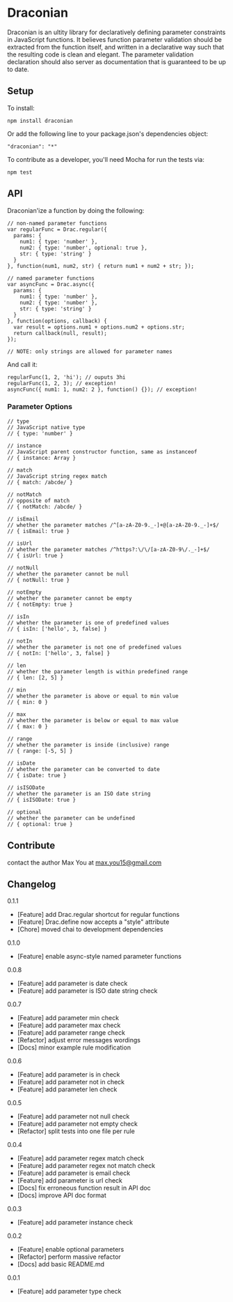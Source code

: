 # Draconian

Draconian is an ultity library for declaratively defining parameter constraints in JavaScript functions. It believes function parameter validation should be extracted from the function itself, and written in a declarative way such that the resulting code is clean and elegant. The parameter validation declaration should also server as documentation that is guaranteed to be up to date.

## Setup

To install:

    npm install draconian

Or add the following line to your package.json's dependencies object:

    "draconian": "*"

To contribute as a developer, you'll need Mocha for run the tests via:

    npm test

## API

Draconian'ize a function by doing the following:

    // non-named parameter functions
    var regularFunc = Drac.regular({
      params: {
        num1: { type: 'number' },
        num2: { type: 'number', optional: true },
        str: { type: 'string' }
      }
    }, function(num1, num2, str) { return num1 + num2 + str; });

    // named parameter functions
    var asyncFunc = Drac.async({
      params: {
        num1: { type: 'number' },
        num2: { type: 'number' },
        str: { type: 'string' }
      }
    }, function(options, callback) {
      var result = options.num1 + options.num2 + options.str;
      return callback(null, result);
    });

    // NOTE: only strings are allowed for parameter names

And call it:

    regularFunc(1, 2, 'hi'); // ouputs 3hi
    regularFunc(1, 2, 3); // exception!
    asyncFunc({ num1: 1, num2: 2 }, function() {}); // exception!

### Parameter Options

    // type
    // JavaScript native type
    // { type: 'number' }

    // instance
    // JavaScript parent constructor function, same as instanceof
    // { instance: Array }

    // match
    // JavaScript string regex match
    // { match: /abcde/ }

    // notMatch
    // opposite of match
    // { notMatch: /abcde/ }

    // isEmail
    // whether the parameter matches /^[a-zA-Z0-9._-]+@[a-zA-Z0-9._-]+$/
    // { isEmail: true }

    // isUrl
    // whether the parameter matches /^https?:\/\/[a-zA-Z0-9\/._-]+$/
    // { isUrl: true }

    // notNull
    // whether the parameter cannot be null
    // { notNull: true }

    // notEmpty
    // whether the parameter cannot be empty
    // { notEmpty: true }

    // isIn
    // whether the parameter is one of predefined values
    // { isIn: ['hello', 3, false] }

    // notIn
    // whether the parameter is not one of predefined values
    // { notIn: ['hello', 3, false] }

    // len
    // whether the parameter length is within predefined range
    // { len: [2, 5] }

    // min
    // whether the parameter is above or equal to min value
    // { min: 0 }

    // max
    // whether the parameter is below or equal to max value
    // { max: 0 }

    // range
    // whether the parameter is inside (inclusive) range
    // { range: [-5, 5] }

    // isDate
    // whether the parameter can be converted to date
    // { isDate: true }

    // isISODate
    // whether the parameter is an ISO date string
    // { isISODate: true }

    // optional
    // whether the parameter can be undefined
    // { optional: true }

## Contribute

contact the author Max You at max.you15@gmail.com

## Changelog

0.1.1

- [Feature] add Drac.regular shortcut for regular functions
- [Feature] Drac.define now accepts a "style" attribute
- [Chore] moved chai to development dependencies

0.1.0

- [Feature] enable async-style named parameter functions

0.0.8

- [Feature] add parameter is date check
- [Feature] add parameter is ISO date string check

0.0.7

- [Feature] add parameter min check
- [Feature] add parameter max check
- [Feature] add parameter range check
- [Refactor] adjust error messages wordings
- [Docs] minor example rule modification

0.0.6

- [Feature] add parameter is in check
- [Feature] add parameter not in check
- [Feature] add parameter len check

0.0.5

- [Feature] add parameter not null check
- [Feature] add parameter not empty check
- [Refactor] split tests into one file per rule

0.0.4

- [Feature] add parameter regex match check
- [Feature] add parameter regex not match check
- [Feature] add parameter is email check
- [Feature] add parameter is url check
- [Docs] fix erroneous function result in API doc
- [Docs] improve API doc format

0.0.3

- [Feature] add parameter instance check

0.0.2

- [Feature] enable optional parameters
- [Refactor] perform massive refactor
- [Docs] add basic README.md

0.0.1

- [Feature] add parameter type check
